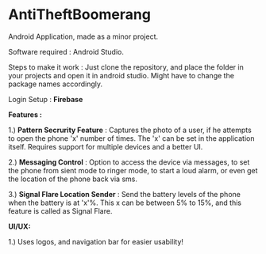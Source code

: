 # AntiTheftBoomerang

Android Application, made as a minor project.

Software required : Android Studio.

Steps to make it work : Just clone the repository, and place the folder in your projects and open it in android studio. Might have to change the package names accordingly.

Login Setup : <b>Firebase</b>

<b>Features : </b>

1.) <b>Pattern Secrurity Feature</b> : Captures the photo of a user, if he attempts to open the phone 'x' number of times. The 'x' can be set in the application itself. Requires support for multiple devices and a better UI.

2.) <b>Messaging Control</b> : Option to access the device via messages, to set the phone from sient mode to ringer mode, to start a loud alarm, or even get the location of the phone back via sms.

3.) <b>Signal Flare Location Sender</b> : Send the battery levels of the phone when the battery is at 'x'%. This x can be between 5% to 15%, and this feature is called as Signal Flare. 


<b>UI/UX:</b>

1.) Uses logos, and navigation bar for easier usability!
